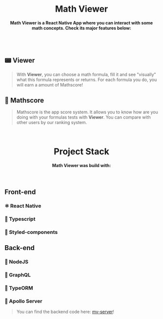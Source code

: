 <h1 align="center">Math Viewer</h1>

<h4 align="center">Math Viewer is a React Native App where you can interact with some math concepts. Check its major features below:<h4>
<br>
<br>
  
## &#128223; Viewer

> With **Viewer**, you can choose a math formula, fill it and see "visually" what this formula represents or returns. For each formula you do, you
  will earn a amount of Mathscore!

## &#127941; Mathscore

> Mathscore is the app score system. It allows you to know how are you doing with your formulas tests with **Viewer**. You can compare with other users by our ranking system.

<br>
<h1 align="center">Project Stack</h1>
<h4 align="center">Math Viewer was build with:<h4>

<br>
  
## Front-end
  
### ⚛️ React Native
### &#128216; Typescript
### &#128133; Styled-components
  
## Back-end

### &#128215; NodeJS
### &#128216; GraphQL
### &#128217; TypeORM
### &#128216; Apollo Server
  
> You can find the backend code here: [mv-server](https://github.com/huferr/mv-server)!
